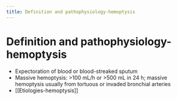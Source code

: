 ```yaml
---
title: Definition and pathophysiology-hemoptysis
---
```

# Definition and pathophysiology-hemoptysis
* Expectoration of blood or blood-streaked sputum
* Massive hemoptysis: >100 mL/h or >500 mL in 24 h; massive hemoptysis usually from tortuous or invaded bronchial arteries
 * [[Etiologies-hemoptysis]]

